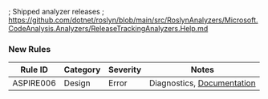 ﻿; Shipped analyzer releases
; https://github.com/dotnet/roslyn/blob/main/src/RoslynAnalyzers/Microsoft.CodeAnalysis.Analyzers/ReleaseTrackingAnalyzers.Help.md

### New Rules

Rule ID | Category | Severity | Notes
--------|----------|----------|-------
ASPIRE006 | Design | Error | Diagnostics, [Documentation](https://aka.ms/dotnet/aspire/ASPIRE006)